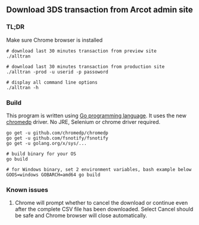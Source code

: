 ## Download 3DS transaction from Arcot admin site

### TL;DR

Make sure Chrome browser is installed

```
# download last 30 minutes transaction from preview site
./alltran

# download last 30 minutes transaction from production site
./alltran -prod -u userid -p passoword

# display all command line options
./alltran -h
```

### Build
This program is written using [Go programming language](http://golang.org). It uses the new [chromedp](https://github.com/chromedp/chromedp) driver. No JRE, Selenium or chrome driver required.

```
go get -u github.com/chromedp/chromedp
go get -u github.com/fsnotify/fsnotify
go get -u golang.org/x/sys/...

# build binary for your OS
go build

# for Windows binary, set 2 environment variables, bash example below
GOOS=windows GOBARCH=amd64 go build

```

### Known issues
1. Chrome will prompt whether to cancel the download or continue even after the complete CSV file has been downloaded. Select Cancel should be safe and Chrome browser will close automatically.
